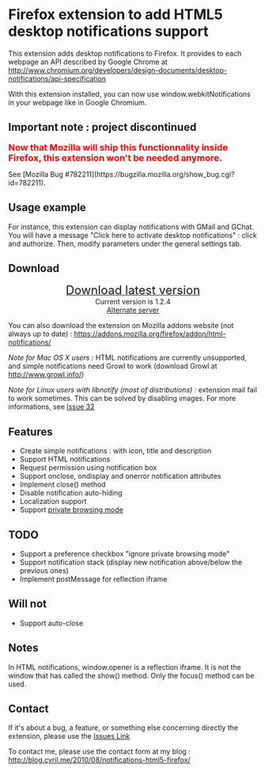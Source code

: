 # Firefox extension to add HTML5 desktop notifications support #

This extension adds desktop notifications to Firefox. It provides to each webpage an API described by Google Chrome at http://www.chromium.org/developers/design-documents/desktop-notifications/api-specification

With this extension installed, you can now use window.webkitNotifications in your webpage like in Google Chromium.

## Important note : project discontinued ##

<p><font color='red' size='4'><b>Now that Mozilla will ship this functionnality inside Firefox, this extension won't be needed anymore.</b></font></p>
See [Mozilla Bug #782211](https://bugzilla.mozilla.org/show_bug.cgi?id=782211).

## Usage example ##

For instance, this extension can display notifications with GMail and GChat.
You will have a message "Click here to activate desktop notifications" : click and authorize. Then, modify parameters under the general settings tab.

<p align='center'><wiki:gadget url="http://ff-html5notifications.googlecode.com/svn/wiki/gadget/html5notifications.xml" height="40" border="0" /></p>

## Download ##

<p align='center'><a href='http://cyril.me/dl/h5n/ff-html5notifications-latest-fx.xpi'><font size='5'>Download latest version</font></a><br />Current version is 1.2.4<br /><a href='http://code.google.com/p/ff-html5notifications/downloads/list'>Alternate server</a></p>

You can also download the extension on Mozilla addons website (not always up to date) :
https://addons.mozilla.org/firefox/addon/html-notifications/

_Note for Mac OS X users :_ HTML notifications are currently unsupported, and simple notifications need Growl to work (download Growl at http://www.growl.info/)

_Note for Linux users with libnotify (most of distributions) :_ extension mail fail to work sometimes. This can be solved by disabling images. For more informations, see [Issue 32](http://code.google.com/p/ff-html5notifications/issues/detail?id=32)

## Features ##

  * Create simple notifications : with icon, title and description
  * Support HTML notifications
  * Request permission using notification box
  * Support onclose, ondisplay and onerror notification attributes
  * Implement close() method
  * Disable notification auto-hiding
  * Localization support
  * Support [private browsing mode](http://code.google.com/p/ff-html5notifications/wiki/PrivateBrowsing)

## TODO ##

  * Support a preference checkbox "ignore private browsing mode"
  * Support notification stack (display new notification above/below the previous ones)
  * Implement postMessage for reflection iframe

## Will not ##
  * Support auto-close

## Notes ##

In HTML notifications, window.opener is a reflection iframe. It is not the window that has called the show() method. Only the focus() method can be used.

## Contact ##

If it's about a bug, a feature, or something else concerning directly the extension, please use the [Issues Link](http://code.google.com/p/ff-html5notifications/issues/list)

To contact me, please use the contact form at my blog :
http://blog.cyril.me/2010/08/notifications-html5-firefox/